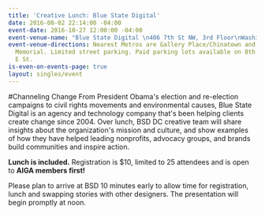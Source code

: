 ```yaml
---
title: 'Creative Lunch: Blue State Digital'
date: 2016-08-02 22:14:00 -04:00
event-date: 2016-10-27 12:00:00 -04:00
event-venue-name: "Blue State Digital \n406 7th St NW, 3rd Floor\nWashington, DC 20004"
event-venue-directions: Nearest Metros are Gallery Place/Chinatown and Archives/Navy
  Memorial. Limited street parking. Paid parking lots available on 8th St NW and on
  E St.
is-even-on-events-page: true
layout: singles/event
---
```


#Channeling Change 
From President Obama's election and re-election campaigns to civil rights movements and environmental causes, Blue State Digital is an agency and technology company that's been helping clients create change since 2004. 
Over lunch, BSD DC creative team will share insights about the organization's mission and culture, and show examples of how they have helped leading nonprofits, advocacy groups, and brands build communities and inspire action. 

**Lunch is included.** Registration is $10, limited to 25 attendees and is open to **AIGA members first!**

Please plan to arrive at BSD 10 minutes early to allow time for registration, lunch and swapping stories with other designers. The presentation will begin promptly at noon.